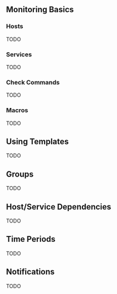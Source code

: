 ## Monitoring Basics

### Hosts

TODO

### Services

TODO

### Check Commands

TODO

### Macros

TODO

## Using Templates

TODO

## Groups

TODO

## Host/Service Dependencies

TODO

## Time Periods

TODO

## Notifications

TODO

